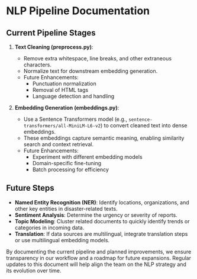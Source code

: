 # NLP Pipeline Documentation

## Current Pipeline Stages

1. **Text Cleaning (preprocess.py)**:
   - Remove extra whitespace, line breaks, and other extraneous characters.
   - Normalize text for downstream embedding generation.
   - Future Enhancements:
     - Punctuation normalization
     - Removal of HTML tags
     - Language detection and handling

2. **Embedding Generation (embeddings.py)**:
   - Use a Sentence Transformers model (e.g., `sentence-transformers/all-MiniLM-L6-v2`) to convert cleaned text into dense embeddings.
   - These embeddings capture semantic meaning, enabling similarity search and context retrieval.
   - Future Enhancements:
     - Experiment with different embedding models
     - Domain-specific fine-tuning
     - Batch processing for efficiency

## Future Steps

- **Named Entity Recognition (NER)**: Identify locations, organizations, and other key entities in disaster-related texts.
- **Sentiment Analysis**: Determine the urgency or severity of reports.
- **Topic Modeling**: Cluster related documents to quickly identify trends or categories in incoming data.
- **Translation**: If data sources are multilingual, integrate translation steps or use multilingual embedding models.

By documenting the current pipeline and planned improvements, we ensure transparency in our workflow and a roadmap for future expansions. Regular updates to this document will help align the team on the NLP strategy and its evolution over time.